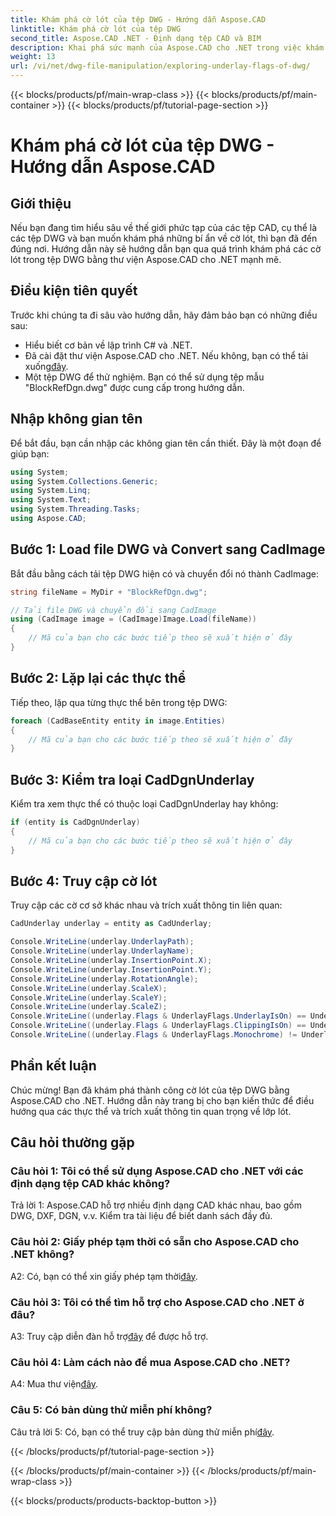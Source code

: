 ```yaml
---
title: Khám phá cờ lót của tệp DWG - Hướng dẫn Aspose.CAD
linktitle: Khám phá cờ lót của tệp DWG
second_title: Aspose.CAD .NET - Định dạng tệp CAD và BIM
description: Khai phá sức mạnh của Aspose.CAD cho .NET trong việc khám phá các cờ lót tệp DWG. Thực hiện theo hướng dẫn từng bước của chúng tôi.
weight: 13
url: /vi/net/dwg-file-manipulation/exploring-underlay-flags-of-dwg/
---
```


{{< blocks/products/pf/main-wrap-class >}}
{{< blocks/products/pf/main-container >}}
{{< blocks/products/pf/tutorial-page-section >}}

# Khám phá cờ lót của tệp DWG - Hướng dẫn Aspose.CAD

## Giới thiệu

Nếu bạn đang tìm hiểu sâu về thế giới phức tạp của các tệp CAD, cụ thể là các tệp DWG và bạn muốn khám phá những bí ẩn về cờ lót, thì bạn đã đến đúng nơi. Hướng dẫn này sẽ hướng dẫn bạn qua quá trình khám phá các cờ lót trong tệp DWG bằng thư viện Aspose.CAD cho .NET mạnh mẽ.

## Điều kiện tiên quyết

Trước khi chúng ta đi sâu vào hướng dẫn, hãy đảm bảo bạn có những điều sau:

- Hiểu biết cơ bản về lập trình C# và .NET.
-  Đã cài đặt thư viện Aspose.CAD cho .NET. Nếu không, bạn có thể tải xuống[đây](https://releases.aspose.com/cad/net/).
- Một tệp DWG để thử nghiệm. Bạn có thể sử dụng tệp mẫu "BlockRefDgn.dwg" được cung cấp trong hướng dẫn.

## Nhập không gian tên

Để bắt đầu, bạn cần nhập các không gian tên cần thiết. Đây là một đoạn để giúp bạn:

```csharp
using System;
using System.Collections.Generic;
using System.Linq;
using System.Text;
using System.Threading.Tasks;
using Aspose.CAD;

```

## Bước 1: Load file DWG và Convert sang CadImage

Bắt đầu bằng cách tải tệp DWG hiện có và chuyển đổi nó thành CadImage:

```csharp
string fileName = MyDir + "BlockRefDgn.dwg";

// Tải file DWG và chuyển đổi sang CadImage
using (CadImage image = (CadImage)Image.Load(fileName))
{
    // Mã của bạn cho các bước tiếp theo sẽ xuất hiện ở đây
}
```

## Bước 2: Lặp lại các thực thể

Tiếp theo, lặp qua từng thực thể bên trong tệp DWG:

```csharp
foreach (CadBaseEntity entity in image.Entities)
{
    // Mã của bạn cho các bước tiếp theo sẽ xuất hiện ở đây
}
```

## Bước 3: Kiểm tra loại CadDgnUnderlay

Kiểm tra xem thực thể có thuộc loại CadDgnUnderlay hay không:

```csharp
if (entity is CadDgnUnderlay)
{
    // Mã của bạn cho các bước tiếp theo sẽ xuất hiện ở đây
}
```

## Bước 4: Truy cập cờ lót

Truy cập các cờ cơ sở khác nhau và trích xuất thông tin liên quan:

```csharp
CadUnderlay underlay = entity as CadUnderlay;

Console.WriteLine(underlay.UnderlayPath);
Console.WriteLine(underlay.UnderlayName);
Console.WriteLine(underlay.InsertionPoint.X);
Console.WriteLine(underlay.InsertionPoint.Y);
Console.WriteLine(underlay.RotationAngle);
Console.WriteLine(underlay.ScaleX);
Console.WriteLine(underlay.ScaleY);
Console.WriteLine(underlay.ScaleZ);
Console.WriteLine((underlay.Flags & UnderlayFlags.UnderlayIsOn) == UnderlayFlags.UnderlayIsOn);
Console.WriteLine((underlay.Flags & UnderlayFlags.ClippingIsOn) == UnderlayFlags.ClippingIsOn);
Console.WriteLine((underlay.Flags & UnderlayFlags.Monochrome) != UnderlayFlags.Monochrome);
```

## Phần kết luận

Chúc mừng! Bạn đã khám phá thành công cờ lót của tệp DWG bằng Aspose.CAD cho .NET. Hướng dẫn này trang bị cho bạn kiến thức để điều hướng qua các thực thể và trích xuất thông tin quan trọng về lớp lót.

## Câu hỏi thường gặp

### Câu hỏi 1: Tôi có thể sử dụng Aspose.CAD cho .NET với các định dạng tệp CAD khác không?

Trả lời 1: Aspose.CAD hỗ trợ nhiều định dạng CAD khác nhau, bao gồm DWG, DXF, DGN, v.v. Kiểm tra tài liệu để biết danh sách đầy đủ.

### Câu hỏi 2: Giấy phép tạm thời có sẵn cho Aspose.CAD cho .NET không?

 A2: Có, bạn có thể xin giấy phép tạm thời[đây](https://purchase.aspose.com/temporary-license/).

### Câu hỏi 3: Tôi có thể tìm hỗ trợ cho Aspose.CAD cho .NET ở đâu?

 A3: Truy cập diễn đàn hỗ trợ[đây](https://forum.aspose.com/c/cad/19) để được hỗ trợ.

### Câu hỏi 4: Làm cách nào để mua Aspose.CAD cho .NET?

A4: Mua thư viện[đây](https://purchase.aspose.com/buy).

### Câu 5: Có bản dùng thử miễn phí không?

 Câu trả lời 5: Có, bạn có thể truy cập bản dùng thử miễn phí[đây](https://releases.aspose.com/).

{{< /blocks/products/pf/tutorial-page-section >}}

{{< /blocks/products/pf/main-container >}}
{{< /blocks/products/pf/main-wrap-class >}}

{{< blocks/products/products-backtop-button >}}
